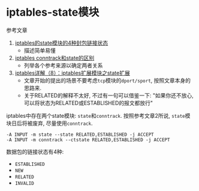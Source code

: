 # iptables-state模块

参考文章

1. [iptables的state模块的4种封包链接状态](http://blog.csdn.net/jeremy_yangt/article/details/48323109)
    - 描述简单易懂
2. [iptables conntrack和state的区别](http://blog.chinaunix.net/uid-27057175-id-5119553.html)
    - 列举各个参考来源以确定两者关系
3. [iptables详解（8）：iptables扩展模块之state扩展](http://www.zsythink.net/archives/1597)
    - 文章开始的提出的场景不要考虑`tcp`模块的`dport/sport`, 按照文章本身的思路来.
    - 关于RELATED的解释不太好, 不过有一句可以借鉴一下: "如果你还不放心, 可以将状态为RELATED或ESTABLISHED的报文都放行"

iptables中存在两个state模块: `state`和`conntrack`. 按照参考文章2所说, `state`模块日后将被废弃, 尽量使用`conntrack`.

```
-A INPUT -m state --state RELATED,ESTABLISHED -j ACCEPT
-A INPUT -m conntrack --ctstate RELATED,ESTABLISHED -j ACCEPT
```

数据包的链接状态有4种:

- `ESTABLISHED`
- `NEW`
- `RELATED`
- `INVALID`

